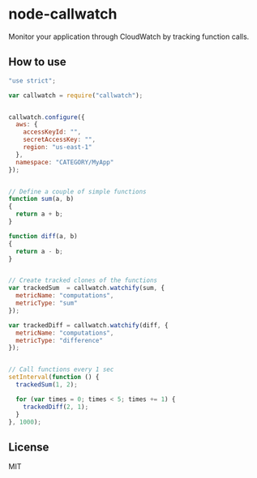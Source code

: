 node-callwatch
==============

Monitor your application through CloudWatch by tracking function calls.


## How to use

```javascript
"use strict";

var callwatch = require("callwatch");


callwatch.configure({
  aws: {
    accessKeyId: "",
    secretAccessKey: "",
    region: "us-east-1"
  },
  namespace: "CATEGORY/MyApp"
});


// Define a couple of simple functions
function sum(a, b)
{
  return a + b;
}

function diff(a, b)
{
  return a - b;
}


// Create tracked clones of the functions
var trackedSum  = callwatch.watchify(sum, {
  metricName: "computations", 
  metricType: "sum"
});

var trackedDiff = callwatch.watchify(diff, {
  metricName: "computations", 
  metricType: "difference"
});


// Call functions every 1 sec
setInterval(function () {
  trackedSum(1, 2);

  for (var times = 0; times < 5; times += 1) {
    trackedDiff(2, 1);
  } 
}, 1000);
```


## License

MIT
